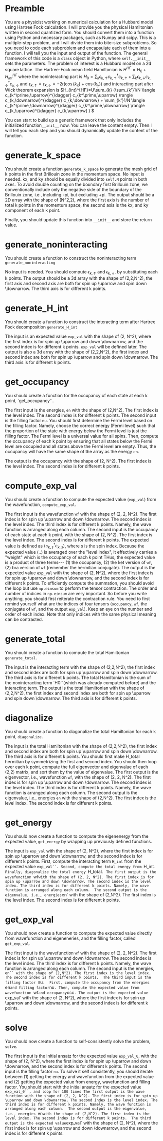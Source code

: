 # Preamble 
You are a physicist working on numerical calculation for a Hubbard model using Hartree Fock calculation. 
I will provide you the physical Hamiltonian written in second quantized form.
You should convert them into a function using Python and necessary packages, such as Numpy and scipy.
This is a multiple-step problem, and I will divide them into bite-size subproblems. So you need to code each subproblem and encapsulate each of them into a function. I will tell you the input and output of the function.
The general framework of this code is a `class` object in Python, where `self.__init__` sets the parameters.
The problem of interest is a Hubbard model on a 2d square lattice.  The Hartree-Fock mean field Hamiltonian is $H^{HF}=H_{0}+H_{int}^{HF}$
where the noninteracting part is $H_0= \sum_k \epsilon_{k,\uparrow} c_{k,\uparrow}^{\dagger} c_{k,\uparrow} + \sum_k \epsilon_{k,\downarrow} c_{k,\downarrow}^{\dagger} c_{k,\downarrow}$  and $\epsilon_{k,\uparrow}=\epsilon_{k,\downarrow}=-2t (\cos(k_x)+\cos(k_y))$ 
and interacting part after Wick theorem expansion is $H_{int}^{HF}=U\sum_{k} (\sum_{k'}1/N \langle c_{k^\prime,\uparrow}^{\dagger} c_{k^\prime,\uparrow} \rangle c_{k,\downarrow}^{\dagger} c_{k,\downarrow}  + \sum_{k'}1/N \langle c_{k^\prime,\downarrow}^{\dagger} c_{k^\prime,\downarrow} \rangle c_{k,\uparrow}^{\dagger} c_{k,\uparrow} )  $ 

You can start to build up a generic framework that only includes the initialized function`__init__` now. You can leave the content empty. Then I will tell you each step and you should dynamically update the content of the function.

# generate_k_space
You should create a function `generate_k_space` to generate the mesh grid of k points in the first Brillouin zone in the momentum space. 
No input is needed.
kx, and ky should be equally divided into `self.N` points in both axes. To avoid double counting on the boundary first Brillouin zone, we conventionally include only the negative side of the boundary of the Brillouin zone, i.e.,  including -pi, but excluding +pi.
The output should be a 2D array with the shape of (N^2,2), where the first axis is the number of total k points in the momentum space, the second axis is the kx, and ky component of each k point.

Finally, you should update this function into `__init__` and store the return value.

# generate_noninteracting
You should create a function to construct the noninteracting term `generate_noninteracting`

No input is needed.
You should compute $\epsilon_{k,\uparrow}$ and $\epsilon_{k,\downarrow}$, by substituting each k points.
The output should be a 3d array with the shape of (2,2,N^2), the first axis and second axis are both for spin up \uparrow and spin down \downarrow. The third axis is for different k points.

# generate_H_int
You should create a function to construct the interacting term after Hartree Fock decomposition `generate_H_int`

The input is an expected value `exp_val` with the shape of (2, N^2), where the first index is for spin up  \uparrow and down \downarrow, and the second index is for different k points. `exp_val` will be defined later, 
The output is also a 3d array with the shape of (2,2,N^2), the first index and second index are both for spin up \uparrow and spin down \downarrow. The third axis is for different k points.

# get_occupancy
You should create a function for the occupancy of each state at each k point, `get_occupancy``.

The first input is the energies, `en` with the shape of (2,N^2). The first index is the level index. The second index is for different k points. 
The second input is the filling factor `nu`. 
You should first determine the  Fermi level based on the filling factor. Namely, choose the correct energy (Fermi level) such that the proportion of the state with energy below the Fermi level is just the filling factor. The Fermi level is a universal value for all spins.
Then, compute the occupancy of each k point by ensuring that all states below the Fermi level are occupied and all states above the Fermi level are empty.  Thus, the occupancy will have the same shape of the array as the energy `en`.

The output is the occupancy with the shape of (2, N^2). The first index is the level index. The second index is for different k points. 

# compute_exp_val
You should create a function to compute the expected value (`exp_val`) from the wavefunction, `compute_exp_val`.

The first input is the wavefunction `wf` with the shape of (2, 2, N^2). The first index is for spin up \uparrow and down \downarrow. The second index is the level index. The third index is for different k points. Namely, the wave function is arranged along each column. 
The second input is the occupancy of each state at each k point, with the shape of (2, N^2). The first index is the level index. The second index is for different k points. 
The expected value is defined as $\langle c_{k,s}^{\dagger} c_{k,s} \rangle$, where s is the spin index.
Because the expected value $\langle .. \rangle$ is averaged over the "level index", it effectively carries a "weight" which is the occupancy of each k point
THus, the expected value is a product of three terms---  (1) the occupancy, (2) the ket version of `wf`, (2) bra version of `wf` (remember the hermitian conjugate). 
The output is the expected value `exp_val`  with the shape of (2, N^2), where the first index is for spin up  \uparrow and down \downarrow, and the second index is for different k points.
To efficiently compute the summation, you should avoid the loop but use `np.einsum` to perform the tensor contraction. 
The order and number of indices in `np.einsum` are very important.
So before you write anything, you should first reiterate the contraction rule.
You need to first remind yourself what are the indices of four tensors (`occupancy`, `wf`, the conjugate of `wf`, and the output `exp_val`).
Keep an eye on the number and order of each index. 
Note that only indices with the same physical meaning can be contracted. 

# generate_total
You should create a function to compute the total Hamiltonian `generate_total`.

The input is the interacting term with the shape of (2,2,N^2), the first index and second index are both for spin up \uparrow and spin down \downarrow. The third axis is for different k points.
The total Hamiltonian is the sum of the noninteracting term `H0``(which was already computed before) and the interacting term.
The output is the total Hamiltonian with the shape of (2,2,N^2), the first index and second index are both for spin up \uparrow and spin down \downarrow. The third axis is for different k points.

# diagonalize
You should create a function to diagonalize the total Hamiltonian for each k point, `diagonalize`.

The input is the total Hamiltonian with the shape of (2,2,N^2), the first index and second index are both for spin up \uparrow and spin down \downarrow. The third axis is for different k points.
You should first make H_total hermitian by symmetrizing the first and second index.
You should then loop over each k point, compute the full eigenvector and eigenvalue of each (2,2) matrix, and sort them by the value of eigenvalue.
The first output is the eigenvector, i.e., wavefunction `wf`, with the shape of (2, 2, N^2). The first index is for spin up \uparrow and down \downarrow. The second index is the level index. The third index is for different k points. Namely, the wave function is arranged along each column. 
The second output is the eigenvalue, i.e., energies `en` with the shape of (2,N^2). The first index is the level index. The second index is for different k points. 

# get_energy
You should now create a function to compute the eigenenergy from the expected value, `get_energy` by wrapping up previously defined functions.

The input is `exp_val`  with the shape of (2, N^2), where the first index is for spin up  \uparrow and down \downarrow, and the second index is for different k points.
First, compute the interacting term `H_int` from the expected value `exp_val``.
Second, compute the total energy from `H_int`.
Finally, diagonalize the total energy `H_total`.
The first output is the wavefunction `wf` with the shape of (2, 2, N^2). The first index is for spin up \uparrow and down \downarrow. The second index is the level index. The third index is for different k points. Namely, the wave function is arranged along each column. 
The second output is the eigenvalue, i.e., energies `en` with the shape of (2,N^2). The first index is the level index. The second index is for different k points. 

# get_exp_val
You should now create a function to compute the expected value directly from wavefunction and eigeneneries, and the filling factor, called `get_exp_val`.

The first input is the wavefunction `wf` with the shape of (2, 2, N^2). The first index is for spin up \uparrow and down \downarrow. The second index is the level index. The third index is for different k points. Namely, the wave function is arranged along each column. 
The second input is the energies, `en`` with the shape of (2,N^2). The first index is the level index. The second index is for different k points. 
The third input is the filling factor `nu`. 
First, compute the occupancy from the energies `en` and filling factor `nu`.
Then, compute the expected value from wavefunction `wf` and occupancy `occ`.
The output is the expected value `exp_val`  with the shape of (2, N^2), where the first index is for spin up  \uparrow and down \downarrow, and the second index is for different k points.

# solve
You should now create a function to self-consistently solve the problem, `solve`.

The first input is the initial ansatz for the expected value `exp_val_0`,  with the shape of (2, N^2), where the first index is for spin up  \uparrow and down \downarrow, and the second index is for different k points.
The second input is the filling factor `nu`.
To solve it self consistently, you should iterate between (1) getting the energy and wavefunction from the expected value and (2) getting the expected value from energy, wavefunction and filling factor. 
You should start with the initial ansatz for the expected value `exp_val_0``, and loop for 100 times
The first output is the wave function with the shape of (2, 2, N^2). The first index is for spin up \uparrow and down \downarrow. The second index is the level index. The third index is for different k points. Namely, the wave function is arranged along each column. 
The second output is the eigenvalue, i.e., energies `en` with the shape of (2,N^2). The first index is the level index. The second index is for different k points. 
The third output is the expected value `exp_val`  with the shape of (2, N^2), where the first index is for spin up  \uparrow and down \downarrow, and the second index is for different k points.

